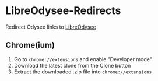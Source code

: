 # LibreOdysee-Redirects

Redirect Odysee links to [LibreOdysee](https://github.com/WhateverItWorks/LibreOdysee-Redirects)

## Chrome(ium)
1. Go to `chrome://extensions` and enable "Developer mode"
2. Download the latest clone from the Clone button
3. Extract the downloaded .zip file into `chrome://extensions`

